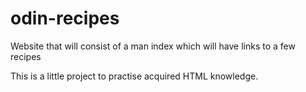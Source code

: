 # odin-recipes
Website that will consist of a man index which will have links to a few recipes


This is a little project to practise acquired HTML knowledge.